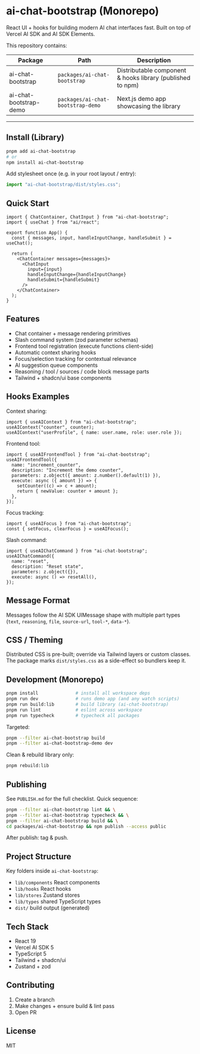 # ai-chat-bootstrap (Monorepo)

React UI + hooks for building modern AI chat interfaces fast. Built on top of Vercel AI SDK and AI SDK Elements.

This repository contains:

| Package                | Path                              | Description                                                |
| ---------------------- | --------------------------------- | ---------------------------------------------------------- |
| ai-chat-bootstrap      | `packages/ai-chat-bootstrap`      | Distributable component & hooks library (published to npm) |
| ai-chat-bootstrap-demo | `packages/ai-chat-bootstrap-demo` | Next.js demo app showcasing the library                    |

---

## Install (Library)

```bash
pnpm add ai-chat-bootstrap
# or
npm install ai-chat-bootstrap
```

Add stylesheet once (e.g. in your root layout / entry):

```ts
import "ai-chat-bootstrap/dist/styles.css";
```

## Quick Start

```tsx
import { ChatContainer, ChatInput } from "ai-chat-bootstrap";
import { useChat } from "ai/react";

export function App() {
  const { messages, input, handleInputChange, handleSubmit } = useChat();

  return (
    <ChatContainer messages={messages}>
      <ChatInput
        input={input}
        handleInputChange={handleInputChange}
        handleSubmit={handleSubmit}
      />
    </ChatContainer>
  );
}
```

## Features

- Chat container + message rendering primitives
- Slash command system (zod parameter schemas)
- Frontend tool registration (execute functions client-side)
- Automatic context sharing hooks
- Focus/selection tracking for contextual relevance
- AI suggestion queue components
- Reasoning / tool / sources / code block message parts
- Tailwind + shadcn/ui base components

## Hooks Examples

Context sharing:

```tsx
import { useAIContext } from "ai-chat-bootstrap";
useAIContext("counter", counter);
useAIContext("userProfile", { name: user.name, role: user.role });
```

Frontend tool:

```tsx
import { useAIFrontendTool } from "ai-chat-bootstrap";
useAIFrontendTool({
  name: "increment_counter",
  description: "Increment the demo counter",
  parameters: z.object({ amount: z.number().default(1) }),
  execute: async ({ amount }) => {
    setCounter((c) => c + amount);
    return { newValue: counter + amount };
  },
});
```

Focus tracking:

```tsx
import { useAIFocus } from "ai-chat-bootstrap";
const { setFocus, clearFocus } = useAIFocus();
```

Slash command:

```tsx
import { useAIChatCommand } from "ai-chat-bootstrap";
useAIChatCommand({
  name: "reset",
  description: "Reset state",
  parameters: z.object({}),
  execute: async () => resetAll(),
});
```

## Message Format

Messages follow the AI SDK UIMessage shape with multiple part types (`text`, `reasoning`, `file`, `source-url`, `tool-*`, `data-*`).

## CSS / Theming

Distributed CSS is pre-built; override via Tailwind layers or custom classes. The package marks `dist/styles.css` as a side-effect so bundlers keep it.

## Development (Monorepo)

```bash
pnpm install              # install all workspace deps
pnpm run dev              # runs demo app (and any watch scripts)
pnpm run build:lib        # build library (ai-chat-bootstrap)
pnpm run lint             # eslint across workspace
pnpm run typecheck        # typecheck all packages
```

Targeted:

```bash
pnpm --filter ai-chat-bootstrap build
pnpm --filter ai-chat-bootstrap-demo dev
```

Clean & rebuild library only:

```bash
pnpm rebuild:lib
```

## Publishing

See `PUBLISH.md` for the full checklist. Quick sequence:

```bash
pnpm --filter ai-chat-bootstrap lint && \
pnpm --filter ai-chat-bootstrap typecheck && \
pnpm --filter ai-chat-bootstrap build && \
cd packages/ai-chat-bootstrap && npm publish --access public
```

After publish: tag & push.

## Project Structure

Key folders inside `ai-chat-bootstrap`:

- `lib/components` React components
- `lib/hooks` React hooks
- `lib/stores` Zustand stores
- `lib/types` shared TypeScript types
- `dist/` build output (generated)

## Tech Stack

- React 19
- Vercel AI SDK 5
- TypeScript 5
- Tailwind + shadcn/ui
- Zustand + zod

## Contributing

1. Create a branch
2. Make changes + ensure build & lint pass
3. Open PR

## License

MIT
